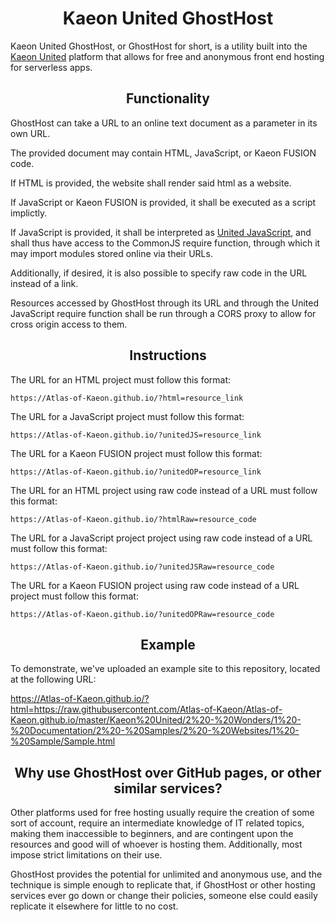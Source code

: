 <h1 align="center">Kaeon United GhostHost</h1>

Kaeon United GhostHost,
or GhostHost for short,
is a utility built into the [Kaeon United](https://github.com/Atlas-of-Kaeon/Atlas-of-Kaeon.github.io/blob/master/Kaeon%20United/2%20-%20Wonders/1%20-%20Documentation/README.md) platform that allows for free and anonymous front end hosting for serverless apps.

<h2 align="center">Functionality</h2>

GhostHost can take a URL to an online text document as a parameter in its own URL.

The provided document may contain HTML,
JavaScript,
or Kaeon FUSION code.

If HTML is provided,
the website shall render said html as a website.

If JavaScript or Kaeon FUSION is provided,
it shall be executed as a script implictly.

If JavaScript is provided,
it shall be interpreted as [United JavaScript](https://github.com/Atlas-of-Kaeon/Atlas-of-Kaeon.github.io/blob/master/Kaeon%20United/2%20-%20Wonders/1%20-%20Documentation/README.md#united-javascript),
and shall thus have access to the CommonJS require function,
through which it may import modules stored online via their URLs.

Additionally,
if desired,
it is also possible to specify raw code in the URL instead of a link.

Resources accessed by GhostHost through its URL and through the United JavaScript require function shall be run through a CORS proxy to allow for cross origin access to them.

<h2 align="center">Instructions</h2>

The URL for an HTML project must follow this format:

    https://Atlas-of-Kaeon.github.io/?html=resource_link

The URL for a JavaScript project must follow this format:

    https://Atlas-of-Kaeon.github.io/?unitedJS=resource_link

The URL for a Kaeon FUSION project must follow this format:

    https://Atlas-of-Kaeon.github.io/?unitedOP=resource_link

The URL for an HTML project using raw code instead of a URL must follow this format:

    https://Atlas-of-Kaeon.github.io/?htmlRaw=resource_code

The URL for a JavaScript project project using raw code instead of a URL must follow this format:

    https://Atlas-of-Kaeon.github.io/?unitedJSRaw=resource_code

The URL for a Kaeon FUSION project using raw code instead of a URL project must follow this format:

    https://Atlas-of-Kaeon.github.io/?unitedOPRaw=resource_code

<h2 align="center">Example</h2>

To demonstrate,
we've uploaded an example site to this repository, located at the following URL:

<a href="https://Atlas-of-Kaeon.github.io/?html=https://raw.githubusercontent.com/Atlas-of-Kaeon/Atlas-of-Kaeon.github.io/master/Kaeon%20United/2%20-%20Wonders/1%20-%20Documentation/2%20-%20Samples/2%20-%20Websites/1%20-%20Sample/Sample.html">https://Atlas-of-Kaeon.github.io/?html=https://raw.githubusercontent.com/Atlas-of-Kaeon/Atlas-of-Kaeon.github.io/master/Kaeon%20United/2%20-%20Wonders/1%20-%20Documentation/2%20-%20Samples/2%20-%20Websites/1%20-%20Sample/Sample.html</a>

<h2 align="center">Why use GhostHost over GitHub pages, or other similar services?</h2>

Other platforms used for free hosting usually require the creation of some sort of account,
require an intermediate knowledge of IT related topics,
making them inaccessible to beginners,
and are contingent upon the resources and good will of whoever is hosting them.
Additionally,
most impose strict limitations on their use.

GhostHost provides the potential for unlimited and anonymous use,
and the technique is simple enough to replicate that,
if GhostHost or other hosting services ever go down or change their policies,
someone else could easily replicate it elsewhere for little to no cost.